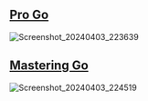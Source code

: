 ## [Pro Go](Golang/Pro-Go-The-Complete-Guide-to-Programming-Reliable-and-Efficient-Software-Using-Golang.pdf)
![Screenshot_20240403_223639](https://github.com/AliiAhmadi/Golang-and-Software-engineering-Books/assets/107758775/234a2fc1-30c2-457a-8dc5-8c94b02c5749)


## [Mastering Go](Golang/Mastering_Go_Fourth_Edition_Leverage_Go’s_expertise_for_advanced.pdf)
![Screenshot_20240403_224519](https://github.com/AliiAhmadi/Golang-and-Software-engineering-Books/assets/107758775/f4a1b379-cc2e-4f16-bd4c-5660ef23071b)
